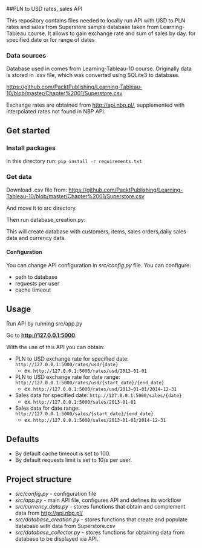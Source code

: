##PLN to USD rates, sales API

This repository contains files needed to locally run API 
with USD to PLN rates and sales from Superstore sample database taken from 
Learning-Tableau course. It allows to gain exchange rate and sum of sales by day.
for specified date or for range of dates

### Data sources

Database used in comes from Learning-Tableau-10 course.
Originally data is stored in .csv file, which was converted using SQLite3 to database.

https://github.com/PacktPublishing/Learning-Tableau-10/blob/master/Chapter%2001/Superstore.csv


Exchange rates are obtained from http://api.nbp.pl/, supplemented with interpolated 
rates not found in NBP API.

## Get started
### Install packages

In this directory run:
``pip install -r requirements.txt``

### Get data
Download .csv file from:
https://github.com/PacktPublishing/Learning-Tableau-10/blob/master/Chapter%2001/Superstore.csv

And move it to src directory.

Then run database_creation.py:

This will create database with customers, items, sales orders,daily sales data and currency data.

#### Configuration
You can change API configuration in *src/config.py* file. 
You can configure:
- path to database
- requests per user
- cache timeout 

## Usage

Run API by running src/app.py

Go to **http://127.0.0.1:5000**.

With the use of this API you can obtain:
- PLN to USD exchange rate for specified date:
``http://127.0.0.1:5000/rates/usd/{date}``
  - ex. ``http://127.0.0.1:5000/rates/usd/2013-01-01``
- PLN to USD exchange rate for date range:
``http://127.0.0.1:5000/rates/usd/{start_date}/{end_date}``
  - ex. ``http://127.0.0.1:5000/rates/usd/2013-01-01/2014-12-31``
- Sales data for specified date:
``http://127.0.0.1:5000/sales/{date}``
  - ex. ``http://127.0.0.1:5000/sales/2013-01-01``
- Sales data for date range:
``http://127.0.0.1:5000/sales/{start_date}/{end_date}``
  - ex. ``http://127.0.0.1:5000/sales/2013-01-01/2014-12-31``
    
## Defaults

- By default cache timeout is set to 100.
- By default requests limit is set to 10/s per user.

## Project structure

- *src/config.py* - configuration file
- *src/app.py* - main API file, configures API and defines its workflow 
- *src/currency_data.py* - stores functions that obtain and complement data from http://api.nbp.pl/
- *src/database_creation.py* - stores functions that create and populate database with data from Superstore.csv
- *src/database_collector.py* - stores functions for obtaining data from database to be displayed via API.